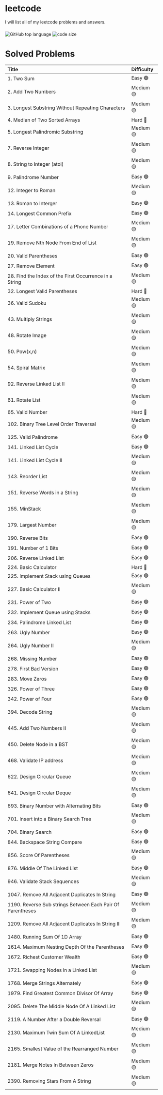 # leetcode
I will list all of my leetcode problems and answers.
###
![GitHub top language](https://img.shields.io/github/languages/top/aungtunlinn1992/leetcode)
![code size](https://img.shields.io/github/languages/code-size/aungtunlinn1992/leetcode)
# Solved Problems 

| Title            | Difficulty |
|:----------------|:------------|
|1. Two Sum | Easy :green_circle:| 
|2. Add Two Numbers | Medium :yellow_circle:|          
|3. Longest Substring Without Repeating Characters | Medium :yellow_circle:|    
|4. Median of Two Sorted Arrays | Hard :red_circle:| 
|5. Longest Palindromic Substring | Medium :yellow_circle:|
|7. Reverse Integer | Medium :yellow_circle:|
|8. String to Integer (atoi) | Medium :yellow_circle:|
|9. Palindrome Number | Easy :green_circle:|       
|12. Integer to Roman | Medium :yellow_circle:| 
|13. Roman to Interger | Easy :green_circle:|      
|14. Longest Common Prefix | Easy :green_circle:|
|17. Letter Combinations of a Phone Number | Medium :yellow_circle:|
|19. Remove Nth Node From End of List | Medium :yellow_circle:|
|20. Valid Parentheses | Easy :green_circle:|
|27. Remove Element | Easy :green_circle:|
|28. Find the Index of the First Occurrence in a String | Medium :yellow_circle:|
|32. Longest Valid Parentheses | Hard :red_circle:|
|36. Valid Sudoku | Medium :yellow_circle:|
|43. Multiply Strings | Medium :yellow_circle:|
|48. Rotate Image | Medium :yellow_circle:|
|50. Pow(x,n) | Medium :yellow_circle:|
|54. Spiral Matrix | Medium :yellow_circle:|
|92. Reverse Linked List II | Medium :yellow_circle:|
|61. Rotate List | Medium :yellow_circle:|
|65. Valid Number | Hard :red_circle:|
|102. Binary Tree Level Order Traversal | Medium :yellow_circle:|
|125. Valid Palindrome | Easy :green_circle:|
|141. Linked List Cycle | Easy :green_circle:|
|141. Linked List Cycle II | Medium :yellow_circle:|
|143. Reorder List | Medium :yellow_circle:|
|151. Reverse Words in a String | Medium :yellow_circle:|
|155. MinStack | Medium :yellow_circle:|
|179. Largest Number | Medium :yellow_circle:|
|190. Reverse Bits | Easy :green_circle:|
|191. Number of 1 Bits | Easy :green_circle:|
|206. Reverse Linked List | Easy :green_circle:|
|224. Basic Calculator | Hard :red_circle:|
|225. Implement Stack using Queues | Easy :green_circle:|
|227. Basic Calculator II | Medium :yellow_circle:|
|231. Power of Two | Easy :green_circle:|
|232. Implement Queue using Stacks | Easy :green_circle:|
|234. Palindrome Linked List | Easy :green_circle:|
|263. Ugly Number | Easy :green_circle:|
|264. Ugly Number II | Medium :yellow_circle:|
|268. Missing Number | Easy :green_circle:|
|278. First Bad Version | Easy :green_circle:|
|283. Move Zeros | Easy :green_circle:|
|326. Power of Three | Easy :green_circle:|
|342. Power of Four | Easy :green_circle:|
|394. Decode String | Medium :yellow_circle:|
|445. Add Two Numbers II | Medium :yellow_circle:|
|450. Delete Node in a BST | Medium :yellow_circle:|
|468. Validate IP address | Medium :yellow_circle:|
|622. Design Circular Queue | Medium :yellow_circle:|
|641. Design Circular Deque | Medium :yellow_circle:|
|693. Binary Number with Alternating Bits | Easy :green_circle:|
|701. Insert into a Binary Search Tree | Medium :yellow_circle:|
|704. Binary Search | Easy :green_circle:|
|844. Backspace String Compare | Easy :green_circle:|
|856. Score Of Parentheses | Medium :yellow_circle:|
|876. Middle Of The Linked List | Easy :green_circle:|
|946. Validate Stack Sequences | Medium :yellow_circle:|
|1047. Remove All Adjacent Duplicates In String | Easy :green_circle:|
|1190. Reverse Sub strings Between Each Pair Of Parentheses | Medium :yellow_circle:| 
|1209. Remove All Adjacent Duplicates In String II | Medium :yellow_circle:|
|1480. Running Sum Of 1D Array | Easy :green_circle:|
|1614. Maximum Nesting Depth Of the Parentheses | Easy :green_circle:|
|1672. Richest Customer Wealth | Easy :green_circle:|
|1721. Swapping Nodes in a Linked List | Medium :yellow_circle:|
|1768. Merge Strings Alternately | Easy :green_circle:|
|1979. Find Greatest Common Divisor Of Array | Easy :green_circle:|
|2095. Delete The Middle Node Of A Linked List | Medium :yellow_circle:|
|2119. A Number After a Double Reversal | Easy :green_circle:|
|2130. Maximum Twin Sum Of A LinkedList | Medium :yellow_circle:|
|2165. Smallest Value of the Rearranged Number | Medium :yellow_circle:|
|2181. Merge Notes In Between Zeros | Medium :yellow_circle:|
|2390. Removing Stars From A String | Medium :yellow_circle:|

